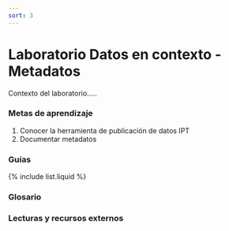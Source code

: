 ```yaml
---
sort: 3
---
```


# Laboratorio Datos en contexto - Metadatos


Contexto del laboratorio.....


### Metas de aprendizaje

1. Conocer la herramienta de publicación de datos IPT
2. Documentar  metadatos


### Guías

{% include list.liquid %}

### Glosario

### Lecturas y recursos externos
